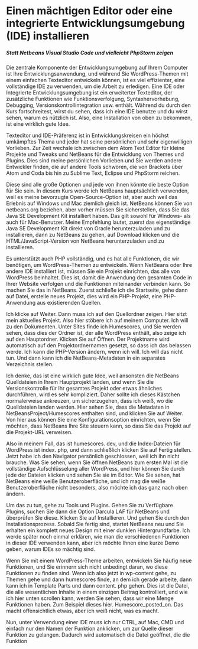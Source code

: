 # Einen mächtigen Editor oder eine integrierte Entwicklungsumgebung (IDE) installieren

##### Statt Netbeans Visual Studio Code und vielleicht PhpStorm zeigen

Die zentrale Komponente der Entwicklungsumgebung auf Ihrem Computer ist Ihre Entwicklungsanwendung, und während Sie WordPress-Themen mit einem einfachen Texteditor entwickeln können, ist es viel effizienter, eine vollständige IDE zu verwenden, um die Arbeit zu erledigen. Eine IDE oder Integrierte Entwicklungsumgebung ist ein erweiterter Texteditor, der zusätzliche Funktionen wie Funktionsverfolgung, Syntaxhervorhebung, Debugging, Versionskontrollintegration usw. enthält. Während du durch den Kurs fortschreitest, wirst du sehen, dass ich eine IDE benutze und du wirst sehen, warum es nützlich ist. Also, eine Installation von oben zu bekommen, ist eine wirklich gute Idee.

Texteditor und IDE-Präferenz ist in Entwicklungskreisen ein höchst umkämpftes Thema und jeder hat seine persönlichen und sehr eigenwilligen Vorlieben. Zur Zeit wechsle ich zwischen dem Atom Text Editor für kleine Projekte und Tweaks und NetBeans für die Entwicklung von Themes und Plugins. Dies sind meine persönlichen Vorlieben und Sie werden andere Entwickler finden, die auf andere Tools schwören, die von Brackets über Atom und Coda bis hin zu Sublime Text, Eclipse und PhpStorm reichen.

Diese sind alle große Optionen und jede von ihnen könnte die beste Option für Sie sein. In diesem Kurs werde ich NetBeans hauptsächlich verwenden, weil es meine bevorzugte Open-Source-Option ist, aber auch weil das Erlebnis auf Windows und Mac ziemlich gleich ist. NetBeans können Sie von netbeans.org beziehen, aber vorher müssen Sie sicherstellen, dass Sie das Java SE Development Kit installiert haben. Das gilt sowohl für Windows- als auch für Mac-Benutzer. Meine Empfehlung lautet, zuerst das eigenständige Java SE Development Kit direkt von Oracle herunterzuladen und zu installieren, dann zu NetBeans zu gehen, auf Download klicken und die HTML/JavaScript-Version von NetBeans herunterzuladen und zu installieren.

Es unterstützt auch PHP vollständig, und es hat alle Funktionen, die wir benötigen, um WordPress-Themen zu entwickeln. Wenn NetBeans oder Ihre andere IDE installiert ist, müssen Sie ein Projekt einrichten, das alle von WordPress beinhaltet. Dies ist, damit die Anwendung den gesamten Code in Ihrer Website verfolgen und die Funktionen miteinander verbinden kann. So machen Sie das in NetBeans. Zuerst schließe ich die Startseite, gehe dann auf Datei, erstelle neues Projekt, dies wird ein PHP-Projekt, eine PHP-Anwendung aus existierenden Quellen.

Ich klicke auf Weiter. Dann muss ich auf den Quellordner zeigen. Hier sitzt mein aktuelles Projekt. Also hier stöbere ich auf meinem Computer. Ich will zu den Dokumenten. Unter Sites finde ich Humescores, und Sie werden sehen, dass dies der Ordner ist, der alle WordPress enthält, also zeige ich auf den Hauptordner. Klicken Sie auf Öffnen. Der Projektname wird automatisch auf den Projektordnernamen gesetzt, so dass ich das belassen werde. Ich kann die PHP-Version ändern, wenn ich will. Ich will das nicht tun. Und dann kann ich die NetBeans-Metadaten in ein separates Verzeichnis stellen.

Ich denke, das ist eine wirklich gute Idee, weil ansonsten die NetBeans Quelldateien in Ihrem Hauptprojekt landen, und wenn Sie die Versionskontrolle für Ihr gesamtes Projekt oder etwas ähnliches durchführen, wird es sehr kompliziert. Daher sollte ich dieses Kästchen normalerweise ankreuzen, um sicherzugehen, dass ich weiß, wo die Quelldateien landen werden. Hier sehen Sie, dass die Metadaten in NetBeansProject/Humescores enthalten sind, und klicken Sie auf Weiter. Von hier aus können Sie eine Konfigurationsoption einrichten, wenn Sie möchten, dass NetBeans Ihre Site steuern kann, so dass Sie das Projekt auf die Projekt-URL verweisen.

Also in meinem Fall, das ist humescores. dev, und die Index-Dateien für WordPress ist index. php, und dann schließlich klicken Sie auf Fertig stellen. Jetzt habe ich den Navigator persönlich geschlossen, weil ich ihn nicht brauche. Was Sie sehen, wenn Sie öffnen NetBeans zum ersten Mal ist die vollständige Aufschlüsselung aller WordPress, und hier können Sie durch jede der Dateien klicken und sehen Sie sie im Editor. Wie Sie sehen, hat NetBeans eine weiße Benutzeroberfläche, und ich mag die weiße Benutzeroberfläche nicht besonders, also möchte ich das ganz nach oben ändern.

Um das zu tun, gehe zu Tools und Plugins. Gehen Sie zu Verfügbare Plugins, suchen Sie dann die Option Darcula LAF für NetBeans und überprüfen Sie diese. Klicken Sie auf Installieren. Und gehen Sie durch den Installationsprozess. Sobald Sie fertig sind, startet NetBeans neu und Sie erhalten ein komplett neues Design mit einer dunklen Hintergrundfarbe. Ich werde später noch einmal erklären, wie man die verschiedenen Funktionen in dieser IDE verwenden kann, aber ich möchte Ihnen eine kurze Demo geben, warum IDEs so mächtig sind.

Wenn Sie mit einem WordPress-Theme arbeiten, entwickeln Sie häufig neue Funktionen, und Sie erinnern sich nicht unbedingt daran, wo diese Funktionen zu finden sind. Wenn ich also jetzt in wp-content gehe, zu Themen gehe und dann humescores finde, an dem ich gerade arbeite, dann kann ich in Template Parts und dann content. php gehen. Dies ist die Datei, die alle wesentlichen Inhalte in einem einzigen Beitrag kontrolliert, und wie ich hier unten scrollen kann, werden Sie sehen, dass wir eine Menge Funktionen haben. Zum Beispiel dieses hier. Humescore_posted_on. Das macht offensichtlich etwas, aber ich weiß nicht, was es macht.

Nun, unter Verwendung einer IDE muss ich nur CTRL, auf Mac, CMD und einfach nur den Namen der Funktion anklicken, um zur Quelle dieser Funktion zu gelangen. Dadurch wird automatisch die Datei geöffnet, die die Funktion